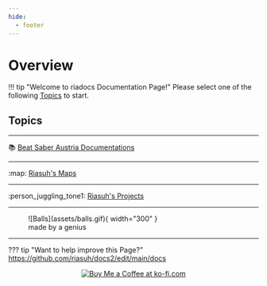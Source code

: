 ```yaml
---
hide:
  - footer
---
```


# Overview
!!! tip "Welcome to riadocs Documentation Page!"
    Please select one of the following [Topics](./index#topics) to start.

## Topics
---

:books: [Beat Saber Austria Documentations](./bsat_docs)

---

:map: [Riasuh's Maps](./ria_maps)

---

:person_juggling_tone1: [Riasuh's Projects](./ria_projects)

---


<figure markdown>
  ![Balls](assets/balls.gif){ width="300" }
  <figcaption>made by a genius</figcaption>
</figure>

--- 

??? tip "Want to help improve this Page?"
    https://github.com/riasuh/docs2/edit/main/docs

<div style="text-align:center">
<a href='https://ko-fi.com/N4N0EP4EF' target='_blank'><img height='36' style='border:0px;height:36px;' src='https://storage.ko-fi.com/cdn/brandasset/kofi_button_red.png' border='0' alt='Buy Me a Coffee at ko-fi.com'/></a>
</div>

